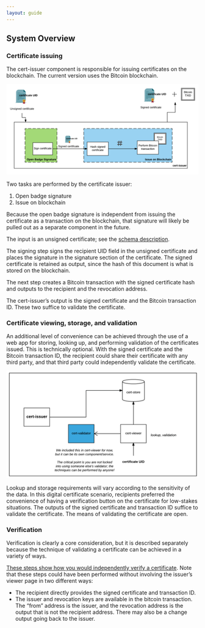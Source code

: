 ```yaml
---
layout: guide
---
```


## System Overview

### Certificate issuing

The cert-issuer component is responsible for issuing certificates on the blockchain. The current version uses the Bitcoin blockchain.

![](/assets/img/pictures/system-overview.png)

Two tasks are performed by the certificate issuer:

1.  Open badge signature
2.  Issue on blockchain

Because the open badge signature is independent from issuing the certificate as a transaction on the blockchain, that signature will likely be pulled out as a separate component in the future.

The input is an unsigned certificate; see the [schema description](schemas.html).

The signing step signs the recipient UID field in the unsigned certificate and places the signature in the signature section of the certificate. The signed certificate is retained as output, since the hash of this document is what is stored on the blockchain.

The next step creates a Bitcoin transaction with the signed certificate hash and outputs to the recipient and the revocation address.

The cert-issuer’s output is the signed certificate and the Bitcoin transaction ID. These two suffice to validate the certificate.

### Certificate viewing, storage, and validation

An additional level of convenience can be achieved through the use of a web app for storing, looking up, and performing validation of the certificates issued. This is technically optional. With the signed certificate and the Bitcoin transaction ID, the recipient could share their certificate with any third party, and that third party could independently validate the certificate.

![](/assets/img/pictures/system-overview2.png)

Lookup and storage requirements will vary according to the sensitivity of the data. In this digital certificate scenario, recipients preferred the convenience of having a verification button on the certificate for low-stakes situations. The outputs of the signed certificate and transaction ID suffice to validate the certificate. The means of validating the certificate are open.

### Verification

Verification is clearly a core consideration, but it is described separately because the technique of validating a certificate can be achieved in a variety of ways.

[These steps show how you would independently verify a certificate](verification-process.html). Note that these steps could have been performed without involving the issuer’s viewer page in two different ways:

*   The recipient directly provides the signed certificate and transaction ID.
*   The issuer and revocation keys are available in the bitcoin transaction. The “from” address is the issuer, and the revocation address is the output that is not the recipient address. There may also be a change output going back to the issuer.

